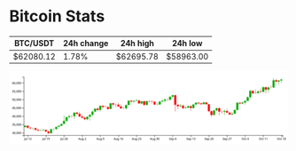 # Bitcoin Stats

BTC/USDT|24h change|24h high|24h low|
|---|---|---|---|
|$62080.12|1.78%|$62695.78|$58963.00|

<img src="./chart.svg">
